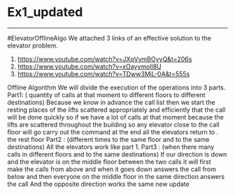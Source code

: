 # Ex1_updated
---
#ElevatorOfflineAlgo
We attached 3 links of an effective solution to the elevator 
problem. 

1) https://www.youtube.com/watch?v=JXqVvmBOyyQ&t=206s
2) https://www.youtube.com/watch?v=xOayymoIl8U
3) https://www.youtube.com/watch?v=TDww3MjL-0A&t=555s

Offline Algorithm
We will divide the execution of the operations into 3 parts.
Part1: ( quantity of calls at that moment to different floors to different 
destinations) 
Because we know in advance the call list then we start the resting places 
of the lifts scattered appropriately and efficiently that the call will be 
done quickly so if we have a lot of calls at that moment because the lifts 
are scattered throughout the building so any elevator close to the call 
floor will go carry out the command at the end all the elevators return to 
. the rest floor
Part2 : (different times to the same floor and to the same destinations)
All the elevators work like part 1.
Part3 : (when there many calls in different floors and to the same 
destinations)
If our direction is down and the elevator is on the middle floor between 
the two calls it will first make the calls from above and when it goes 
down answers the call from below and then everyone on the middle 
floor in the same direction answers the call
And the opposite direction works the same
new update
